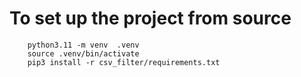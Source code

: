 # To set up the project from source

```
    python3.11 -m venv  .venv
    source .venv/bin/activate
    pip3 install -r csv_filter/requirements.txt
```
